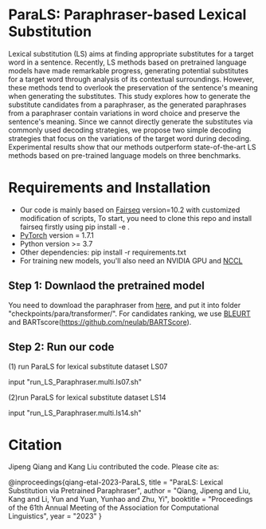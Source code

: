 # ParaLS: Paraphraser-based Lexical Substitution

Lexical substitution (LS) aims at finding appropriate substitutes for a target word in a sentence. Recently,  LS methods based on pretrained language models have made remarkable progress, generating potential substitutes for a target word through analysis of its contextual surroundings. However, these methods tend to overlook the preservation of the sentence's meaning when generating the substitutes. This study explores how to generate the substitute candidates from a paraphraser, as the generated paraphrases from a paraphraser contain variations in word choice and preserve the sentence's meaning. Since we cannot directly generate the substitutes via commonly used decoding strategies, we propose two simple decoding strategies that focus on the variations of the target word during decoding. Experimental results show that our methods outperform state-of-the-art LS methods based on pre-trained language models on three benchmarks.



# Requirements and Installation

*  Our code is mainly based on [Fairseq](https://github.com/pytorch/fairseq) version=10.2 with customized modification of scripts, To start, you need to clone this repo and install fairseq firstly using pip install -e .
* [PyTorch](http://pytorch.org/) version = 1.7.1
* Python version >= 3.7
* Other dependencies: pip install -r requirements.txt
* For training new models, you'll also need an NVIDIA GPU and [NCCL](https://github.com/NVIDIA/nccl)

## Step 1: Downlaod the pretrained model

You need to download the paraphraser from [here](https://drive.google.com/file/d/1o5fUGJnTxMe9ASQWTxIlbWmbEqN_RQ6D/view?usp=sharing), and put it into folder "checkpoints/⁨para⁩/transformer/⁩". For candidates ranking, we use [BLEURT](https://huggingface.co/Elron/bleurt-large-512) and BARTscore(https://github.com/neulab/BARTScore).

## Step 2: Run our code 

(1) run ParaLS for lexical substitute dataset LS07

input "run_LS_Paraphraser.multi.ls07.sh"

(2)run ParaLS for lexical substitute dataset LS14

input "run_LS_Paraphraser.multi.ls14.sh"


# Citation
Jipeng Qiang and Kang Liu contributed the code. 
Please cite as:

@inproceedings{qiang-etal-2023-ParaLS,
    title = "ParaLS: Lexical Substitution via Pretrained Paraphraser",
    author = "Qiang, Jipeng  and
      Liu, Kang  and
      Li, Yun  and
      Yuan, Yunhao  and
      Zhu, Yi",
    booktitle = "Proceedings of the 61th Annual Meeting of the Association for Computational Linguistics",
    year = "2023"
    }
